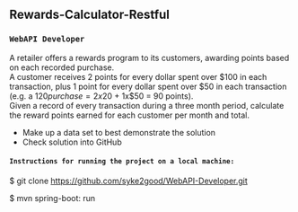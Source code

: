 ## Rewards-Calculator-Restful
### `WebAPI Developer`

A retailer offers a rewards program to its customers, awarding points based on each recorded purchase.   
A customer receives 2 points for every dollar spent over $100 in each transaction, plus 1 point for every dollar spent over $50 in each transaction  (e.g. a $120 purchase = 2x$20 + 1x$50 = 90 points).   
Given a record of every transaction during a three month period, calculate the reward points earned for each customer per month and total.

- Make up a data set to best demonstrate the solution
- Check solution into GitHub



#### `Instructions for running the project on a local machine:`

$ git clone https://github.com/syke2good/WebAPI-Developer.git

$ mvn spring-boot: run

